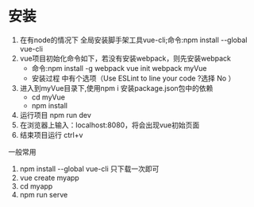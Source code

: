 # 安装
1. 在有node的情况下 全局安装脚手架工具vue-cli;命令:npm install --global vue-cli
2. vue项目初始化命令如下，若没有安装webpack，则先安装webpack
    - 命令:npm install -g webpack     vue init webpack myVue
    - 安装过程 中有个选项（Use ESLint to line your code ?选择 No ）
3. 进入到myVue目录下,使用npm i 安装package.json包中的依赖
   - cd myVue
   - npm install
4. 运行项目 npm run dev
5. 在浏览器上输入：localhost:8080，将会出现vue初始页面
6. 结束项目运行 ctrl+v 


一般常用
1. npm install --global vue-cli  只下载一次即可
2. vue create myapp
3. cd myapp
4. npm run serve


